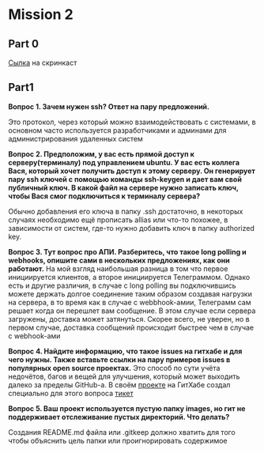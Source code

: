 # Mission 2
## Part 0

[Сылка](https://cloud.mail.ru/public/Rzhx/gfg52eW78) на скринкаст 

## Part1

**Вопрос 1. Зачем нужен ssh? Ответ на пару предложений.**

Это протокол, через который можно взаимодействовать с системами, в основном часто используется разработчиками и админами для администрирования удаленных систем

**Вопрос 2. Предположим, у вас есть прямой доступ к серверу(терминалу) под управлением ubuntu. У вас есть коллега Вася, который хочет получить доступ к этому серверу. Он генерирует пару ssh ключей с помощью команды ssh-keygen и дает вам свой публичный ключ. В какой файл на сервере нужно записать ключ, чтобы Вася смог подключиться к терминалу сервера?**

Обычно добавления его ключа в папку .ssh достаточно, в некоторых случаях необходимо ещё прописать allias или что-то похожее, в зависимости от систем, где-то нужно добавить ключ в папку authorized key.

**Вопрос 3. Тут вопрос про АПИ. Разберитесь, что такое long polling и webhooks, опишите сами в нескольких предложениях, как они работают.**
На мой взгляд наибольшая разница в том что первое инициируется клиентов, а второе инициируется Телеграммом. Однако есть и другие различия, в случае с long polling вы подключившись можете держать долгое соединение таким образом создавая нагрузки на сервера, в то время как в случае с webbhook-амии, Телеграмм сам решает когда он перешлет вам сообщение. В этом случае если сервера загружены, доставка может затянуться. Скорее всего, не уверен, но в первом случае, доставка сообщений происходит быстрее чем в случае с webhook-ами

**Вопрос 4. Найдите информацию, что такое issues на гитхабе и для чего нужны. Также вставьте ссылки на пару примеров issues в популярных open source проектах.**
Это способ по сути учёта недочётов, багов и вещей для улучшения, который может выходить далеко за пределы GitHub-а. В своём [проекте](https://github.com/ipsissimus/spb-rpa-robots-source) на ГитХабе создал специально для этого вопроса [тикет](https://github.com/ipsissimus/spb-rpa-robots-source/issues/1)

**Вопрос 5. Ваш проект используется пустую папку images, но гит не поддерживает отслеживание пустых директорий. Что делать?**

Создания README.md файла или .gitkeep должно хватить для того чтобы объяснить цель папки или проигнорировать содержимое
